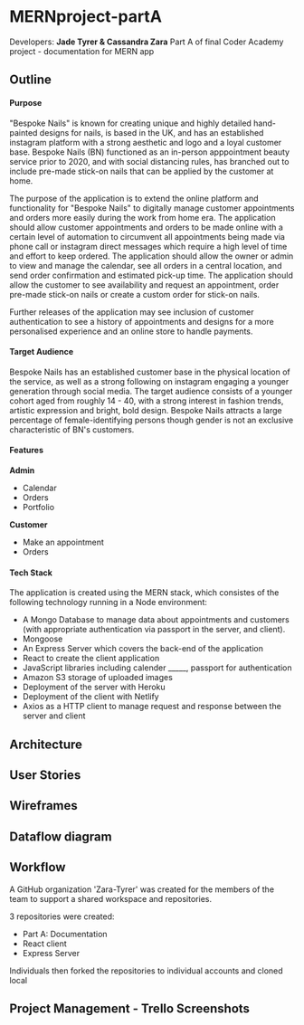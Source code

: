 # MERNproject-partA

Developers: **Jade Tyrer & Cassandra Zara**
Part A of final Coder Academy project - documentation for MERN app

## Outline 

#### Purpose
"Bespoke Nails" is known for creating unique and highly detailed hand-painted designs for nails, is based in the UK, and has an established instagram platform with a strong aesthetic and logo and a loyal customer base. Bespoke Nails (BN) functioned as an in-person apppointment beauty service prior to 2020, and with social distancing rules, has branched out to include pre-made stick-on nails that can be applied by the customer at home.   

The purpose of the application is to extend the online platform and functionality for "Bespoke Nails" to digitally manage customer appointments and orders more easily during the work from home era. The application should allow customer appointments and orders to be made online with a certain level of automation to circumvent all appointments being made via phone call or instagram direct messages which require a high level of time and effort to keep ordered. The application should allow the owner or admin to view and manage the calendar, see all orders in a central location, and send order confirmation and estimated pick-up time. The application should allow the customer to see availability and request an appointment, order pre-made stick-on nails or create a custom order for stick-on nails. 

Further releases of the application may see inclusion of customer authentication to see a history of appointments and designs for a more personalised experience and an online store to handle payments. 

#### Target Audience
Bespoke Nails has an established customer base in the physical location of the service, as well as a strong following on instagram engaging a younger generation through social media. The target audience consists of a younger cohort aged from roughly 14 - 40, with a strong interest in fashion trends, artistic expression and bright, bold design. Bespoke Nails attracts a large percentage of female-identifying persons though gender is not an exclusive characteristic of BN's customers. 

#### Features

**Admin**

- Calendar 
- Orders 
- Portfolio

**Customer**

- Make an appointment 
- Orders



#### Tech Stack 
The application is created using the MERN stack, which consistes of the following technology running in a Node environment: 

- A Mongo Database to manage data about appointments and customers (with appropriate authentication via passport in the server, and client). 
- Mongoose 
- An Express Server which covers the back-end of the application 
- React to create the client application
- JavaScript libraries 
including calender _____, passport for authentication 
- Amazon S3 storage of uploaded images
- Deployment of the server with Heroku
- Deployment of the client with Netlify
- Axios as a HTTP client to manage request and response between the server and client



## Architecture

## User Stories

## Wireframes

## Dataflow diagram

## Workflow
A GitHub organization 'Zara-Tyrer' was created for the members of the team to support a shared workspace and repositories. 

3 repositories were created: 
- Part A: Documentation
- React client 
- Express Server 

Individuals then forked the repositories to individual accounts and cloned local 

## Project Management - Trello Screenshots